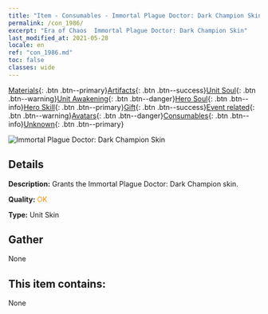 ```yaml
---
title: "Item - Consumables - Immortal Plague Doctor: Dark Champion Skin"
permalink: /con_1986/
excerpt: "Era of Chaos  Immortal Plague Doctor: Dark Champion Skin"
last_modified_at: 2021-05-28
locale: en
ref: "con_1986.md"
toc: false
classes: wide
---
```

 [Materials](/Items/){: .btn .btn--primary}[Artifacts](/Items/Artifacts/){: .btn .btn--success}[Unit Soul](/Items/UnitSoul/){: .btn .btn--warning}[Unit Awakening](/Items/UnitAwakening/){: .btn .btn--danger}[Hero Soul](/Items/HeroSoul/){: .btn .btn--info}[Hero Skill](/Items/HeroSkill/){: .btn .btn--primary}[Gift](/Items/Gift/){: .btn .btn--success}[Event related](/Items/Events/){: .btn .btn--warning}[Avatars](/Items/Avatars/){: .btn .btn--danger}[Consumables](/Items/Consumables/){: .btn .btn--info}[Unknown](/Items/Unknown/){: .btn .btn--primary}

 ![Immortal Plague Doctor: Dark Champion Skin](/images/u/ti_sishendiancangpifu.jpg)

## Details
 **Description:** Grants the Immortal Plague Doctor: Dark Champion skin.

 **Quality:** <span style="color: #FF8C00">OK</span>

 **Type:** Unit Skin

## Gather

  None

## This item contains:

  None

